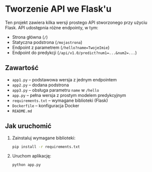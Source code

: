 # Tworzenie API we Flask'u
Ten projekt zawiera kilka wersji prostego API stworzonego przy użyciu Flask. API udostępnia różne endpointy, w tym:

- Strona główna (`/`)
- Statyczna podstrona (`/mojastrona`)
- Endpoint z parametrem (`/hello?name=TwojeImie`)
- Endpoint do predykcji (`/api/v1.0/predict?num1=...&num2=...`)

## Zawartość

- `app1.py` – podstawowa wersja z jednym endpointem
- `app2.py` – dodana podstrona
- `app3.py` – obsługa parametru `name` w `/hello`
- `app.py` – pełna wersja z prostym modelem predykcyjnym
- `requirements.txt` – wymagane biblioteki (Flask)
- `Dockerfile` – konfiguracja Docker
- `README.md` 

## Jak uruchomić


1. Zainstaluj wymagane biblioteki:
    ```bash
    pip install -r requirements.txt
    ```

2. Uruchom aplikację:
    ```bash
    python app.py
    ```
